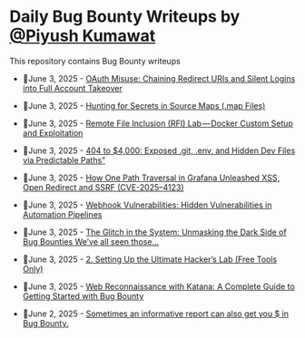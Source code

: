 # Daily Bug Bounty Writeups by [@Piyush Kumawat](https://twitter.com/piyush_supiy) 
This repository contains Bug Bounty writeups

<!-- BLOG-POST-LIST:START -->
 - 💯June 3, 2025 - [OAuth Misuse: Chaining Redirect URIs and Silent Logins into Full Account Takeover](https://medium.com/h7w/oauth-misuse-chaining-redirect-uris-and-silent-logins-into-full-account-takeover-91b68f68227b?source=rss------bug_bounty-5) 

 - 💯June 3, 2025 - [Hunting for Secrets in Source Maps &lpar;.map Files&rpar;](https://osintteam.blog/hunting-for-secrets-in-source-maps-map-files-de969e4b0cdb?source=rss------bug_bounty-5) 

 - 💯June 3, 2025 - [Remote File Inclusion &lpar;RFI&rpar; Lab — Docker Custom Setup and Exploitation](https://1xf4lc0n.medium.com/remote-file-inclusion-rfi-lab-docker-custom-setup-and-exploitation-44a4e12628fa?source=rss------bug_bounty-5) 

 - 💯June 3, 2025 - [404 to $4,000: Exposed .git, .env, and Hidden Dev Files via Predictable Paths”](https://infosecwriteups.com/404-to-4-000-exposed-git-env-and-hidden-dev-files-via-predictable-paths-f5723b3ad3f8?source=rss------bug_bounty-5) 

 - 💯June 3, 2025 - [How One Path Traversal in Grafana Unleashed XSS, Open Redirect and SSRF &lpar;CVE-2025–4123&rpar;](https://infosecwriteups.com/how-one-path-traversal-in-grafana-unleashed-xss-open-redirect-and-ssrf-cve-2025-4123-b35245dccaab?source=rss------bug_bounty-5) 

 - 💯June 3, 2025 - [Webhook Vulnerabilities: Hidden Vulnerabilities in Automation Pipelines](https://infosecwriteups.com/webhook-vulnerabilities-hidden-vulnerabilities-in-automation-pipelines-724d09ec6130?source=rss------bug_bounty-5) 

 - 💯June 3, 2025 - [The Glitch  in the System: Unmasking the Dark Side of Bug Bounties
We’ve all seen those…](https://medium.com/@padhyepushkar/the-glitch-in-the-system-unmasking-the-dark-side-of-bug-bounties-weve-all-seen-those-6e878e2da70d?source=rss------bug_bounty-5) 

 - 💯June 3, 2025 - [2. Setting Up the Ultimate Hacker’s Lab &lpar;Free Tools Only&rpar;](https://infosecwriteups.com/2-setting-up-the-ultimate-hackers-lab-free-tools-only-35b6d7f7f6bc?source=rss------bug_bounty-5) 

 - 💯June 3, 2025 - [Web Reconnaissance with Katana: A Complete Guide to Getting Started with Bug Bounty](https://medium.com/@jpablo13/web-reconnaissance-with-katana-a-complete-guide-to-getting-started-with-bug-bounty-b9f2499e4c00?source=rss------bug_bounty-5) 

 - 💯June 2, 2025 - [Sometimes an informative report can also get you $ in Bug Bounty.](https://medium.com/@charlocomse/sometimes-an-informative-report-can-also-get-you-in-bug-bounty-6aa2cda9ec7b?source=rss------bug_bounty-5) 
<!-- BLOG-POST-LIST:END -->
